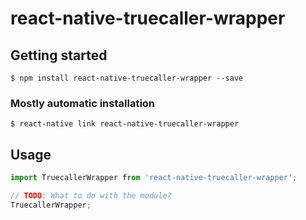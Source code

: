 # react-native-truecaller-wrapper

## Getting started

`$ npm install react-native-truecaller-wrapper --save`

### Mostly automatic installation

`$ react-native link react-native-truecaller-wrapper`

## Usage
```javascript
import TruecallerWrapper from 'react-native-truecaller-wrapper';

// TODO: What to do with the module?
TruecallerWrapper;
```
